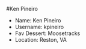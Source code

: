 #Ken Pineiro

* Name: Ken Pineiro
* Username: kpineiro
* Fav Dessert: Moosetracks
* Location: Reston, VA

